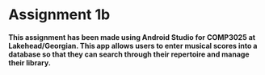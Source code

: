 <h1>Assignment 1b</h1>
<h4>This assignment has been made using Android Studio for COMP3025 at Lakehead/Georgian. This app allows users to enter musical scores into a database so that they can search through their repertoire and manage their library.</h4>
